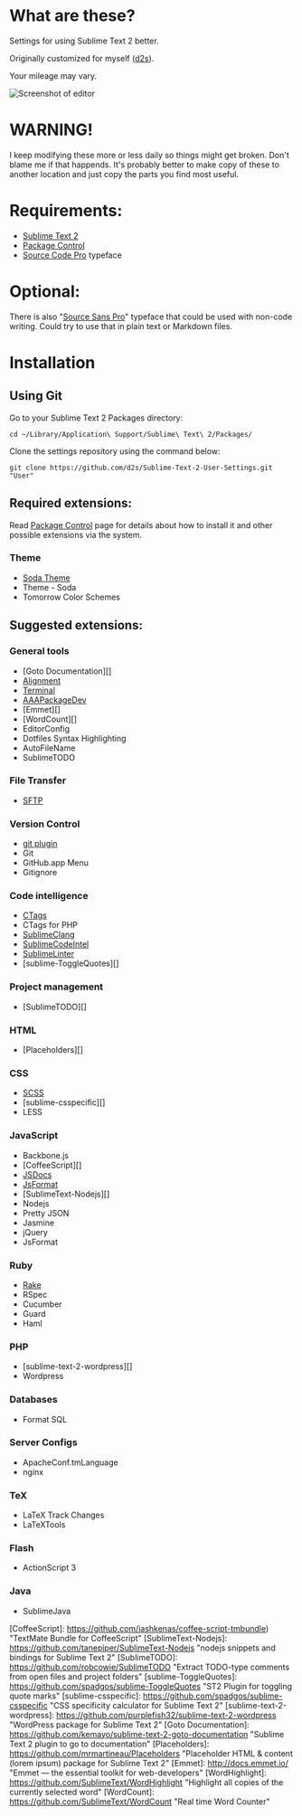 # What are these?

Settings for using Sublime Text 2 better.

Originally customized for myself ([d2s][]).

Your mileage may vary.


![Screenshot of editor](http://autiomaa.galleria.fi/kuvat/2013/screenshots/SublimeText/Screen%20Shot%202013-05-10%20at%209.33.21%20PM.png/_full.jpg)


# WARNING!

I keep modifying these more or less daily so things might get broken.
Don't blame me if that happends.
It's probably better to make copy of these to another location and just copy the parts you find most useful.


# Requirements:

- [Sublime Text 2](http://www.sublimetext.com/)
- [Package Control][]
- [Source Code Pro](http://blogs.adobe.com/typblography/2012/09/source-code-pro.html) typeface


# Optional:

There is also "[Source Sans Pro](http://blogs.adobe.com/typblography/2012/08/source-sans-pro.html)" typeface that could be used with non-code writing. Could try to use that in plain text or Markdown files.


# Installation

## Using Git

Go to your Sublime Text 2 Packages directory:

    cd ~/Library/Application\ Support/Sublime\ Text\ 2/Packages/

Clone the settings repository using the command below:

    git clone https://github.com/d2s/Sublime-Text-2-User-Settings.git "User"


## Required extensions:

Read [Package Control][] page for details about how to install it and other possible extensions via the system.

### Theme

- [Soda Theme][]
- Theme - Soda
- Tomorrow Color Schemes


## Suggested extensions:

### General tools

- [Goto Documentation][]
- [Alignment][]
- [Terminal][]
- [AAAPackageDev][]
- [Emmet][]
- [WordCount][]
- EditorConfig
- Dotfiles Syntax Highlighting
- AutoFileName
- SublimeTODO


### File Transfer

- [SFTP][]


### Version Control

- [git plugin][]
- Git
- GitHub.app Menu
- Gitignore


### Code intelligence

- [CTags][]
- CTags for PHP
- [SublimeClang][]
- [SublimeCodeIntel][]
- [SublimeLinter][]
- [sublime-ToggleQuotes][]


### Project management

- [SublimeTODO][]


### HTML

- [Placeholders][]


### CSS

- [SCSS][]
- [sublime-csspecific][]
- LESS


### JavaScript

- Backbone.js
- [CoffeeScript][]
- [JSDocs][]
- [JsFormat][]
- [SublimeText-Nodejs][]
- Nodejs
- Pretty JSON
- Jasmine
- jQuery
- JsFormat



### Ruby

- [Rake][]
- RSpec
- Cucumber
- Guard
- Haml



### PHP

- [sublime-text-2-wordpress][]
- Wordpress


### Databases

- Format SQL



### Server Configs

- ApacheConf.tmLanguage
- nginx


### TeX

- LaTeX Track Changes
- LaTeXTools


### Flash

- ActionScript 3


### Java

- SublimeJava



[d2s]:  https://github.com/d2s  "d2s's Profile - GitHub"
[Package Control]:  http://wbond.net/sublime_packages/package_control "Extension management to ST2"
[Soda Theme]: https://github.com/buymeasoda/soda-theme "Dark and light custom UI themes"
[Alignment]: http://wbond.net/sublime_packages/alignment  "Sublime Text 2 Package by wbond"
[Terminal]: http://wbond.net/sublime_packages/terminal  "Sublime Text 2 Package by wbond"
[SFTP]: http://wbond.net/sublime_packages/sftp "FTP & SFTP Package by wbond"
[AAAPackageDev]: https://github.com/SublimeText/AAAPackageDev "Tools for creation of snippets, syntax definitions, etc."
[SublimeCodeIntel]: https://github.com/Kronuz/SublimeCodeIntel "Full-featured code intelligence and smart autocomplete engine"
[SublimeLinter]: https://github.com/Kronuz/SublimeLinter "Inline lint highlighting for the Sublime Text 2 editor"
[Rake]: https://github.com/SublimeText/Rake "Sublime Text 2 plugin for Ruby Rake"
[CTags]: https://github.com/SublimeText/CTags "CTags support for Sublime Text 2"
[SublimeClang]: https://github.com/quarnster/SublimeClang "C/C++/ObjC/ObjC++ autocompletions and code navigation"
[SCSS]: https://github.com/kuroir/SCSS.tmbundle "The TextMate SCSS Official Bundle."
[git plugin]: https://github.com/kemayo/sublime-text-2-git/wiki  "git plugin by David Lynch"
[JSDocs]: https://github.com/spadgos/sublime-jsdocs "Makes writing JSDoc and PHPDoc comments easier."
[JsFormat]: https://github.com/jdc0589/JsFormat "Javascript formatting for Sublime Text 2"
[CoffeeScript]: https://github.com/jashkenas/coffee-script-tmbundle) "TextMate Bundle for CoffeeScript"
[SublimeText-Nodejs]: https://github.com/tanepiper/SublimeText-Nodejs "nodejs snippets and bindings for Sublime Text 2"
[SublimeTODO]: https://github.com/robcowie/SublimeTODO "Extract TODO-type comments from open files and project folders"
[sublime-ToggleQuotes]: https://github.com/spadgos/sublime-ToggleQuotes "ST2 Plugin for toggling quote marks"
[sublime-csspecific]: https://github.com/spadgos/sublime-csspecific "CSS specificity calculator for Sublime Text 2"
[sublime-text-2-wordpress]: https://github.com/purplefish32/sublime-text-2-wordpress "WordPress package for Sublime Text 2"
[Goto Documentation]: https://github.com/kemayo/sublime-text-2-goto-documentation "Sublime Text 2 plugin to go to documentation"
[Placeholders]: https://github.com/mrmartineau/Placeholders "Placeholder HTML & content (lorem ipsum) package for Sublime Text 2"
[Emmet]: http://docs.emmet.io/ "Emmet — the essential toolkit for web-developers"
[WordHighlight]: https://github.com/SublimeText/WordHighlight "Highlight all copies of the currently selected word"
[WordCount]: https://github.com/SublimeText/WordCount "Real time Word Counter"

